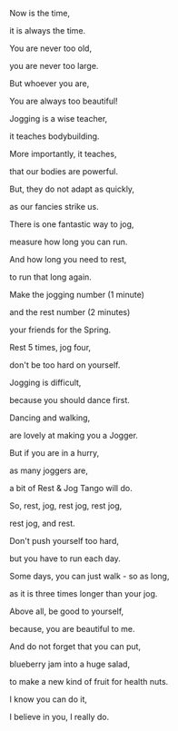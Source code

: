 Now is the time,

it is always the time.

You are never too old,

you are never too large.

But whoever you are,

You are always too beautiful!

Jogging is a wise teacher,

it teaches bodybuilding.

More importantly, it teaches,

that our bodies are powerful.

But, they do not adapt as quickly,

as our fancies strike us.

There is one fantastic way to jog,

measure how long you can run.

And how long you need to rest,

to run that long again.

Make the jogging number (1 minute)

and the rest number (2 minutes)

your friends for the Spring.

Rest 5 times, jog four,

don't be too hard on yourself.

Jogging is difficult,

because you should dance first.

Dancing and walking,

are lovely at making you a Jogger.

But if you are in a hurry,

as many joggers are,

a bit of Rest & Jog Tango will do.

So, rest, jog, rest jog, rest jog,

rest jog, and rest.

Don't push yourself too hard,

but you have to run each day.

Some days, you can just walk - so as long,

as it is three times longer than your jog.

Above all, be good to yourself,

because, you are beautiful to me.

And do not forget that you can put,

blueberry jam into a huge salad,

to make a new kind of fruit for health nuts.

I know you can do it,

I believe in you, I really do.
